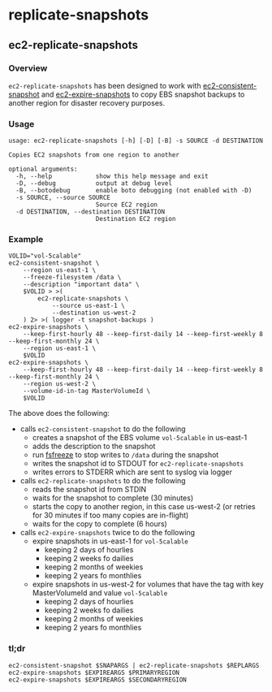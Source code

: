 # replicate-snapshots
## ec2-replicate-snapshots

### Overview

`ec2-replicate-snapshots` has been designed to work with
[ec2-consistent-snapshot](https://github.com/alestic/ec2-consistent-snapshot) and
[ec2-expire-snapshots](https://github.com/alestic/ec2-expire-snapshots)
to copy EBS snapshot backups to another region for disaster recovery purposes.

### Usage

```
usage: ec2-replicate-snapshots [-h] [-D] [-B] -s SOURCE -d DESTINATION

Copies EC2 snapshots from one region to another

optional arguments:
  -h, --help            show this help message and exit
  -D, --debug           output at debug level
  -B, --botodebug       enable boto debugging (not enabled with -D)
  -s SOURCE, --source SOURCE
                        Source EC2 region
  -d DESTINATION, --destination DESTINATION
                        Destination EC2 region
```

### Example

```
VOLID="vol-5calable"
ec2-consistent-snapshot \
    --region us-east-1 \
    --freeze-filesystem /data \
    --description "important data" \
    $VOLID > >(
        ec2-replicate-snapshots \
            --source us-east-1 \
            --destination us-west-2
    ) 2> >( logger -t snapshot-backups )
ec2-expire-snapshots \
    --keep-first-hourly 48 --keep-first-daily 14 --keep-first-weekly 8 --keep-first-monthly 24 \
    --region us-east-1 \
    $VOLID
ec2-expire-snapshots \
    --keep-first-hourly 48 --keep-first-daily 14 --keep-first-weekly 8 --keep-first-monthly 24 \
    --region us-west-2 \
    --volume-id-in-tag MasterVolumeId \
    $VOLID
```

The above does the following:

* calls `ec2-consistent-snapshot` to do the following
    + creates a snapshot of the EBS volume `vol-5calable` in us-east-1
    + adds the description to the snapshot
    + run [fsfreeze](http://linux.die.net/man/8/fsfreeze) to stop writes to `/data` during the snapshot
    + writes the snapshot id to STDOUT for `ec2-replicate-snapshots`
    + writes errors to STDERR which are sent to syslog via logger
* calls `ec2-replicate-snapshots` to do the following
    + reads the snapshot id from STDIN
    + waits for the snapshot to complete (30 minutes)
    + starts the copy to another region, in this case us-west-2 (or retries for 30 minutes if too many copies are in-flight)
    + waits for the copy to complete (6 hours)
* calls `ec2-expire-snapshots` twice to do the following
    + expire snapshots in us-east-1 for `vol-5calable`
        - keeping 2 days of hourlies
        - keeping 2 weeks fo dailies
        - keeping 2 months of weekies
        - keeping 2 years fo monthlies
    + expire snapshots in us-west-2 for volumes that have the tag with key MasterVolumeId and value `vol-5calable`
        - keeping 2 days of hourlies
        - keeping 2 weeks fo dailies
        - keeping 2 months of weekies
        - keeping 2 years fo monthlies

### tl;dr

```
ec2-consistent-snapshot $SNAPARGS | ec2-replicate-snapshots $REPLARGS
ec2-expire-snapshots $EXPIREARGS $PRIMARYREGION
ec2-expire-snapshots $EXPIREARGS $SECONDARYREGION
```

  
